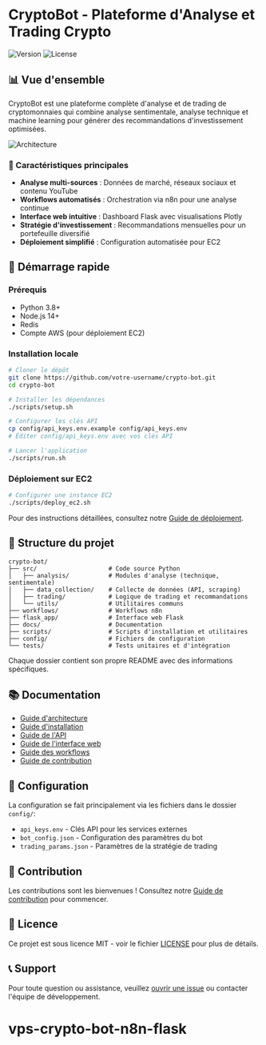 # CryptoBot - Plateforme d'Analyse et Trading Crypto

![Version](https://img.shields.io/badge/version-1.0.0-blue.svg)
![License](https://img.shields.io/badge/license-MIT-green.svg)

## 📊 Vue d'ensemble

CryptoBot est une plateforme complète d'analyse et de trading de cryptomonnaies qui combine analyse sentimentale, analyse technique et machine learning pour générer des recommandations d'investissement optimisées.

![Architecture](docs/images/architecture_overview.png)

### 🌟 Caractéristiques principales

- **Analyse multi-sources** : Données de marché, réseaux sociaux et contenu YouTube
- **Workflows automatisés** : Orchestration via n8n pour une analyse continue
- **Interface web intuitive** : Dashboard Flask avec visualisations Plotly
- **Stratégie d'investissement** : Recommandations mensuelles pour un portefeuille diversifié
- **Déploiement simplifié** : Configuration automatisée pour EC2

## 🚀 Démarrage rapide

### Prérequis

- Python 3.8+
- Node.js 14+
- Redis
- Compte AWS (pour déploiement EC2)

### Installation locale

```bash
# Cloner le dépôt
git clone https://github.com/votre-username/crypto-bot.git
cd crypto-bot

# Installer les dépendances
./scripts/setup.sh

# Configurer les clés API
cp config/api_keys.env.example config/api_keys.env
# Éditer config/api_keys.env avec vos clés API

# Lancer l'application
./scripts/run.sh
```

### Déploiement sur EC2

```bash
# Configurer une instance EC2
./scripts/deploy_ec2.sh
```

Pour des instructions détaillées, consultez notre [Guide de déploiement](docs/deployment.md).

## 📂 Structure du projet

```
crypto-bot/
├── src/                    # Code source Python
│   ├── analysis/           # Modules d'analyse (technique, sentimentale)
│   ├── data_collection/    # Collecte de données (API, scraping)
│   ├── trading/            # Logique de trading et recommandations
│   └── utils/              # Utilitaires communs
├── workflows/              # Workflows n8n
├── flask_app/              # Interface web Flask
├── docs/                   # Documentation
├── scripts/                # Scripts d'installation et utilitaires
├── config/                 # Fichiers de configuration
└── tests/                  # Tests unitaires et d'intégration
```

Chaque dossier contient son propre README avec des informations spécifiques.

## 📚 Documentation

- [Guide d'architecture](docs/architecture.md)
- [Guide d'installation](docs/installation.md)
- [Guide de l'API](docs/api.md)
- [Guide de l'interface web](docs/web_interface.md)
- [Guide des workflows](docs/workflows.md)
- [Guide de contribution](CONTRIBUTING.md)

## 🔧 Configuration

La configuration se fait principalement via les fichiers dans le dossier `config/`:

- `api_keys.env` - Clés API pour les services externes
- `bot_config.json` - Configuration des paramètres du bot
- `trading_params.json` - Paramètres de la stratégie de trading

## 🤝 Contribution

Les contributions sont les bienvenues ! Consultez notre [Guide de contribution](CONTRIBUTING.md) pour commencer.

## 📝 Licence

Ce projet est sous licence MIT - voir le fichier [LICENSE](LICENSE) pour plus de détails.

## 📞 Support

Pour toute question ou assistance, veuillez [ouvrir une issue](https://github.com/votre-username/crypto-bot/issues) ou contacter l'équipe de développement.
# vps-crypto-bot-n8n-flask
